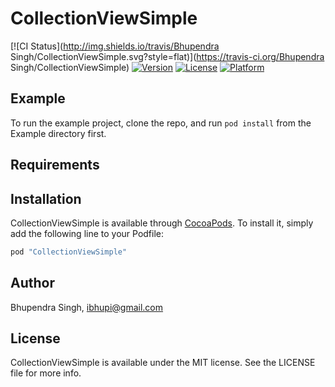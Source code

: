 # CollectionViewSimple

[![CI Status](http://img.shields.io/travis/Bhupendra Singh/CollectionViewSimple.svg?style=flat)](https://travis-ci.org/Bhupendra Singh/CollectionViewSimple)
[![Version](https://img.shields.io/cocoapods/v/CollectionViewSimple.svg?style=flat)](http://cocoapods.org/pods/CollectionViewSimple)
[![License](https://img.shields.io/cocoapods/l/CollectionViewSimple.svg?style=flat)](http://cocoapods.org/pods/CollectionViewSimple)
[![Platform](https://img.shields.io/cocoapods/p/CollectionViewSimple.svg?style=flat)](http://cocoapods.org/pods/CollectionViewSimple)

## Example

To run the example project, clone the repo, and run `pod install` from the Example directory first.

## Requirements

## Installation

CollectionViewSimple is available through [CocoaPods](http://cocoapods.org). To install
it, simply add the following line to your Podfile:

```ruby
pod "CollectionViewSimple"
```

## Author

Bhupendra Singh, ibhupi@gmail.com 

## License

CollectionViewSimple is available under the MIT license. See the LICENSE file for more info.
